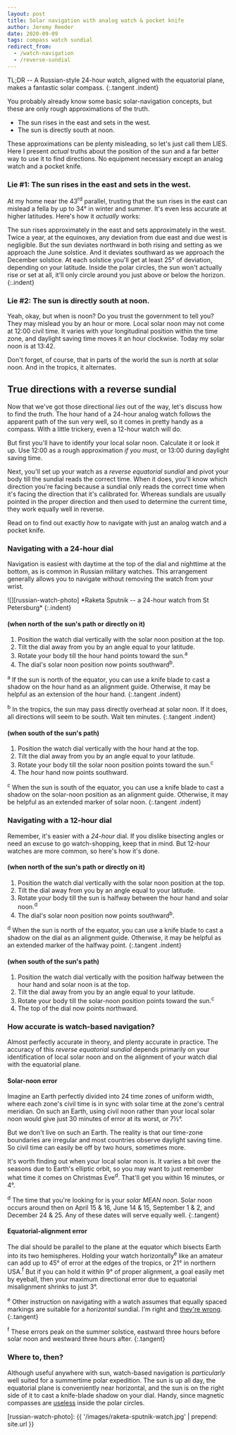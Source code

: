 ```yaml
---
layout: post
title: Solar navigation with analog watch & pocket knife
author: Jeremy Reeder
date: 2020-09-09
tags: compass watch sundial
redirect_from:
  - /watch-navigation
  - /reverse-sundial
---
```


TL;DR -- A Russian-style 24-hour watch, aligned with the equatorial plane,
makes a fantastic solar compass.
{:.tangent .indent}

You probably already know some basic solar-navigation concepts, but these are
only rough approximations of the truth.
- The sun rises in the east and sets in the west.
- The sun is directly south at noon.

These approximations can be plenty misleading, so let's just call them LIES.
Here I present _actual_ truths about the position of the sun and a far better
way to use it to find directions. No equipment necessary except an analog
watch and a pocket knife.

### Lie #1: The sun rises in the east and sets in the west.

At my home near the 43<sup>rd</sup> parallel, trusting that the sun rises in
the east can mislead a fella by up to 34° in winter and summer. It's even less
accurate at higher latitudes. Here's how it _actually_ works:

The sun rises approximately in the east and sets approximately in the west.
Twice a year, at the equinoxes, any deviation from due east and due west is
negligible. But the sun deviates northward in both rising and setting as we
approach the June solstice.  And it deviates southward as we approach the
December solstice.  At each solstice you'll get at least 25° of deviation,
depending on your latitude.  Inside the polar circles, the sun won't actually
rise or set at all, it'll only circle around you just above or below the
horizon.
{:.indent}

### Lie #2: The sun is directly south at noon.

Yeah, okay, but when is noon? Do you trust the government to tell you? They may
mislead you by an hour or more. Local solar noon may not come at 12:00 civil
time. It varies with your longitudinal position within the time zone, and
daylight saving time moves it an hour clockwise. Today my solar noon is at
13:42.

Don't forget, of course, that in parts of the world the sun is _north_ at solar
noon. And in the tropics, it alternates.

## True directions with a reverse sundial

Now that we've got those directional _lies_ out of the way, let's discuss how
to find the _truth_. The hour hand of a 24-hour analog watch follows the
apparent path of the sun very well, so it comes in pretty handy as a compass.
With a little trickery, even a 12-hour watch will do.

But first you'll have to identify your local solar noon. Calculate it or look
it up. Use 12:00 as a rough approximation _if you must_, or 13:00 during
daylight saving time.

Next, you'll set up your watch as a _reverse equatorial sundial_ and pivot your
body till the sundial reads the correct time. When it does, you'll know which
direction you're facing because a sundial only reads the correct time when it's
facing the direction that it's calibrated for. Whereas sundials are usually
pointed in the proper direction and then used to determine the current time,
they work equally well in reverse.

Read on to find out exactly _how_ to navigate with just an analog watch and a
pocket knife.

### Navigating with a 24-hour dial

Navigation is easiest with daytime at the top of the dial and nighttime at the
bottom, as is common in Russian military watches. This arrangement generally
allows you to navigate without removing the watch from your wrist.

<div class="gallery" markdown="1">
![][russian-watch-photo]
*Raketa Sputnik -- a 24-hour watch from St Petersburg*
{:.indent}
</div>

#### (when north of the sun's path or directly on it)
1. Position the watch dial vertically with the solar noon position at the top.
2. Tilt the dial away from you by an angle equal to your latitude.
3. Rotate your body till the hour hand points toward the sun.<sup>a</sup>
4. The dial's solar noon position now points southward<sup>b</sup>.

<sup>a</sup> If the sun is north of the equator, you can use a knife blade to
cast a shadow on the hour hand as an alignment guide. Otherwise, it may be
helpful as an extension of the hour hand.
{:.tangent .indent}

<sup>b</sup> In the tropics, the sun may pass directly overhead at solar noon.
If it does, all directions will seem to be south. Wait ten minutes.
{:.tangent .indent}

#### (when south of the sun's path)
1. Position the watch dial vertically with the hour hand at the top.
2. Tilt the dial away from you by an angle equal to your latitude.
3. Rotate your body till the solar noon position points toward the sun.<sup>c</sup>
4. The hour hand now points southward.

<sup>c</sup> When the sun is south of the equator, you can use a knife blade to
cast a shadow on the solar-noon position as an alignment guide. Otherwise, it
may be helpful as an extended marker of solar noon.
{:.tangent .indent}

### Navigating with a 12-hour dial

Remember, it's easier with a _24-hour_ dial. If you dislike bisecting angles or
need an excuse to go watch-shopping, keep that in mind. But 12-hour watches are
more common, so here's how it's done.

#### (when north of the sun's path or directly on it)
1. Position the watch dial vertically with the solar noon position at the top.
2. Tilt the dial away from you by an angle equal to your latitude.
3. Rotate your body till the sun is halfway between the hour hand and solar noon.<sup>d</sup>
4. The dial's solar noon position now points southward<sup>b</sup>.

<sup>d</sup> When the sun is north of the equator, you can use a knife blade to
cast a shadow on the dial as an alignment guide. Otherwise, it may be helpful
as an extended marker of the halfway point.
{:.tangent .indent}

#### (when south of the sun's path)
1. Position the watch dial vertically with the position halfway between the hour hand and solar noon is at the top.
2. Tilt the dial away from you by an angle equal to your latitude.
3. Rotate your body till the solar-noon position points toward the sun.<sup>c</sup>
4. The top of the dial now points northward.

### How accurate is watch-based navigation?

Almost perfectly accurate in theory, and plenty accurate in practice. The
accuracy of this _reverse equatorial sundial_ depends primarily on your
identification of local solar noon and on the alignment of your watch dial with
the equatorial plane.

#### Solar-noon error

Imagine an Earth perfectly divided into 24 time zones of uniform width, where
each zone's civil time is in sync with solar time at the zone's central
meridian. On such an Earth, using civil noon rather than your local solar
noon would give just 30 minutes of error at its worst, or 7½°.

But we don't live on such an Earth. The reality is that our time-zone boundaries
are irregular and most countries observe daylight saving time. So civil time
can easily be off by two hours, sometimes more.

It's worth finding out when your local solar noon is. It varies a bit over the
seasons due to Earth's elliptic orbit, so you may want to just remember what
time it comes on Christmas Eve<sup>d</sup>. That'll get you within 16 minutes,
or 4°.

<sup>d</sup> The time that you're looking for is your _solar MEAN noon_. Solar noon occurs around then on April 15 & 16, June 14 & 15, September 1 & 2, and December 24 & 25. Any of these dates will serve equally well.
{:.tangent}

#### Equatorial-alignment error

The dial should be parallel to the plane at the equator which bisects Earth into its two hemispheres.
Holding your watch horizontally<sup>e</sup> like an amateur can add up to 45°
of error at the edges of the tropics, or 21° in northern USA.<sup>f</sup> But
if you can hold it within 9° of proper alignment, a goal easily met by eyeball,
then your maximum directional error due to equatorial misalignment shrinks to
just 3°.

<sup>e</sup> Other instruction on navigating with a watch assumes that equally
spaced markings are suitable for a _horizontal_ sundial. I'm right and [they're
wrong][bicevskis-error].
{:.tangent}

<sup>f</sup> These errors peak on the summer solstice, eastward three hours
before solar noon and westward three hours after.
{:.tangent}

### Where to, then?

Although useful anywhere with sun, watch-based navigation is _particularly_
well suited for a summertime polar expedition. The sun is up all day, the
equatorial plane is conveniently near horizontal, and the sun is on the right
side of it to cast a knife-blade shadow on your dial. Handy, since magnetic
compasses are [useless][compass-failure] inside the polar circles.


[russian-watch-photo]: {{ '/images/raketa-sputnik-watch.jpg' | prepend: site.url }}

[bicevskis-error]:  http://www.wildwoodsurvival.com/survival/navigation/rbsolarnav/index.html
[compass-failure]:  https://cultofsea.com/general/using-magnetic-compass-in-polar-regions/
